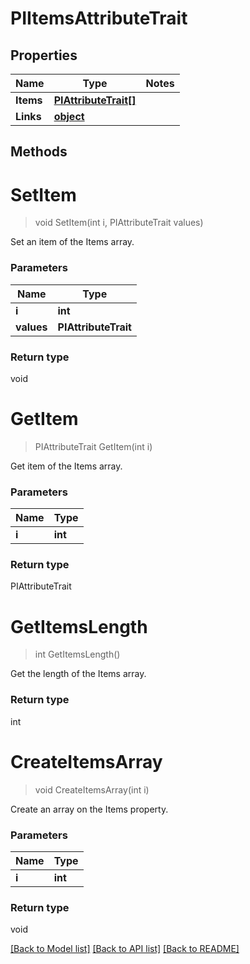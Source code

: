 # PIItemsAttributeTrait

## Properties
Name | Type | Notes
------------ | ------------- | -------------
**Items** | **[**PIAttributeTrait[]**](../Model/PIAttributeTrait.md)**
**Links** | **[**object**](../Model/Object.md)**

## Methods

# **SetItem**
> void SetItem(int i, PIAttributeTrait values)

Set an item of the Items array.

### Parameters

Name | Type
------------- | -------------
 **i** | **int**
 **values** | **PIAttributeTrait**

### Return type

void


# **GetItem**
> PIAttributeTrait GetItem(int i)

Get item of the Items array.

### Parameters

Name | Type
------------- | -------------
 **i** | **int**

### Return type

PIAttributeTrait


# **GetItemsLength**
> int GetItemsLength()

Get the length of the Items array.


### Return type

int


# **CreateItemsArray**
> void CreateItemsArray(int i)

Create an array on the Items property.

### Parameters

Name | Type
------------- | -------------
 **i** | **int**

### Return type

void

[[Back to Model list]](../../README.md#documentation-for-models) [[Back to API list]](../../README.md#documentation-for-api-endpoints) [[Back to README]](../../README.md)
